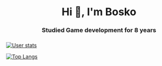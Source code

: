 <h1 align="center">Hi 👋, I'm Bosko</h1>
<h3 align="center">Studied Game development for 8 years</h3>
<h3 align="center"></h3>

[![User stats](https://github-readme-stats.vercel.app/api?username=rycon2424&show_icons=true&theme=dark)](https://github.com/anuraghazra/github-readme-stats)

[![Top Langs](https://github-readme-stats.vercel.app/api/top-langs/?username=rycon2424&&langs_count=6&theme=dark)](https://github.com/anuraghazra/github-readme-stats)
